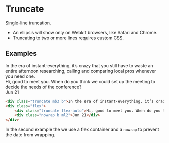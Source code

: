 # Truncate

Single-line truncation.

- An ellipsis will show only on Webkit browsers, like Safari and Chrome.
- Truncating to two or more lines requires custom CSS.

## Examples

<div class="pa3 ba b-gray-300 mb4">
    <div class="truncate mb3 b">In the era of instant-everything, it’s crazy that you still have to waste an entire afternoon researching, calling and comparing local pros whenever you need one.</div>
    <div class="flex">
        <div class="truncate flex-auto">Hi, good to meet you. When do you think we could set up the meeting to decide the needs of the conference?</div>
        <div class="nowrap b ml2">Jun 21</div>
    </div>
</div>

```html
<div class="truncate mb3 b">In the era of instant-everything, it’s crazy that you still have to waste an entire afternoon researching, calling and comparing local pros whenever you need one.</div>
<div class="flex">
    <div class="truncate flex-auto">Hi, good to meet you. When do you think we could set up the meeting to decide the needs of the conference?</div>
    <div class="nowrap b ml2">Jun 21</div>
</div>
```

In the second example the we use a flex container and a `nowrap` to prevent the date from wrapping.
